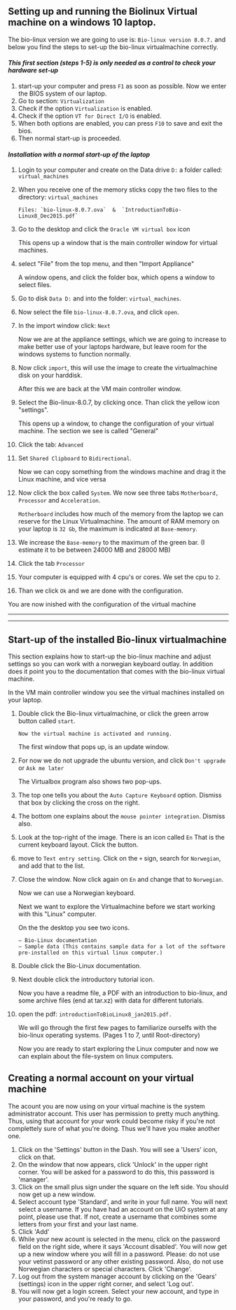 ## Setting up and running the Biolinux Virtual machine on a windows 10 laptop.

The bio-linux version we are going to use is: `Bio-linux version 8.0.7.` and below you find the steps to set-up the bio-linux virtualmachine correctly.


#### *This first section (steps 1-5) is only needed as a control to check your hardware set-up*

1. start-up your computer and press `F1` as soon as possible. Now we enter the BIOS system of our laptop.
2. Go to section: `Virtualization`
3. Check if the option `Virtualization` is enabled.  
4. Check if the option `VT for Direct I/O`  is enabled.
5.  When both options are enabled, you can press `F10` to save and exit the bios. 
6. Then normal start-up is proceeded.

#### *Installation with a normal start-up of the laptop*
1.  Login to your computer and create on the Data drive `D:` a folder called: `virtual_machines`
2.  When you receive  one of the memory sticks copy the two files to the directory: `virtual_machines`
		
		Files: `bio-linux-8.0.7.ova`  &  `IntroductionToBio-Linux8_Dec2015.pdf`
3. Go to the desktop and click the `Oracle VM virtual box` icon

	This opens up a window that is the main controller window for virtual machines.
4. select "File" from the top menu, and then "Import Appliance"
	
	A window opens, and click the folder box, which opens a window to select files. 
5. Go to disk `Data D:` and into the folder: `virtual_machines`. 
6. Now select the file `bio-linux-8.0.7.ova`, and click `open`.
7.  In the import window click: `Next`

	Now we are at the appliance settings, which we are going to increase to make better use of your laptops hardware, but leave room for the windows systems to function normally.
8. Now click `import`, this will use the image to create the virtualmachine disk on your harddisk.
	
	After this we are back at the VM main controller window. 
9. Select the Bio-linux-8.0.7, by clicking once. Than click the yellow icon "settings".

	This opens up a window, to change the configuration of your virtual machine. The section we see is called "General"
10. Click the tab: `Advanced`
11.  Set `Shared Clipboard` to `Bidirectional`.

        Now we can copy something from the windows machine and drag it the Linux machine, and vice versa
    
12. Now click the box called `System`. We now see three tabs `Motherboard, Processor` and `Acceleration`.
	
	`Motherboard` includes how much of the memory from the laptop we can reserve for the Linux Virtualmachine. The amount of RAM memory on your laptop is `32 Gb`, the maximum is indicated at `Base-memory`.
13. We increase the `Base-memory` to the maximum of the green bar. (I estimate it to be between 24000 MB and 28000 MB)
14. Click the tab `Processor`
15. Your computer is equipped with 4 cpu's or cores. We set the cpu to `2`. 
16. Than we click `Ok` and we are done with the configuration.

You are now inished with the configuration of the virtual machine

_______
_______


## Start-up of the installed Bio-linux virtualmachine
This section explains how to start-up the bio-linux machine and adjust settings so you can work with a norwegian keyboard outlay. In addition does it point you to the documentation that comes with the bio-linux virtual machine.

In the VM main controller window you see the virtual machines installed on your laptop.

1. Double click the Bio-linux virtualmachine, or click the green arrow button called `start`.
	
	`Now the virtual machine is activated and running.`

	The first window that pops up, is an update window. 

2. For now we do not upgrade the ubuntu version, and click `Don't upgrade` or `Ask me later`

	The Virtualbox program also shows two pop-ups. 	
	
3. The top one tells you about the `Auto Capture Keyboard` option. Dismiss that box by clicking the cross on the right.
4. The bottom one explains about the `mouse pointer integration`. Dismiss also.
5. Look at the top-right of the image. There is an icon called `En` That is the current keyboard layout. Click the button.
6.  move to `Text entry setting`. Click on the `+` sign, search for `Norwegian`, and add that to the list.
7. Close the window. Now click again on `En` and change that to `Norwegian`. 
	
	Now we can use a Norwegian keyboard.

	Next we want to explore the Virtualmachine before we start working with this "Linux" computer.

	On the the desktop you see two icons.

	```
	– Bio-Linux documentation  
	– Sample data (This contains sample data for a lot of the software pre-installed on this virtual linux computer.)

	```

8. Double click the Bio-Linux documentation. 
9. Next double click the introductory tutorial icon.

	Now you have a readme file, a PDF with an introduction to bio-linux, and some archive files (end at tar.xz) with data for different tutorials.

10. open the pdf: `introductionToBioLinux8_jan2015.pdf.`

	We will go through the first few pages to familiarize ourselfs with the bio-linux operating systems. (Pages 1 to 7, until Root-directory)


	Now you are ready to start exploring the Linux computer and now we can explain about the file-system on linux computers.


## Creating a normal account on your virtual machine

The acount you are now using on your virtual machine is the system administrator
account. This user has permission to pretty much anything. Thus, using that account
for your work could become risky if you're not complettely sure of what you're
doing. Thus we'll have you make another one.

1. Click on the 'Settings' button in the Dash. You will see a 'Users' icon, click
on that.
2. On the window that now appears, click 'Unlock' in the upper right corner. You
will be asked for a password to do this, this password is 'manager'.
3. Click on the small plus sign under the square on the left side. You should now
get up a new window.
4. Select account type 'Standard', and write in your full name. You will next 
select a username. If you have had an account on the UiO system at any point, 
please use that. If not, create a username that combines some letters from your
first and your last name.
5. Click 'Add'
6. While your new acount is selected in the menu, click on the password field on
the right side, where it says 'Account disabled'. You will now get up a new window
where you will fill in a password. Please: do not use your vetinst password or 
any other existing password. Also, do not use Norwegian characters or special 
characters. Click 'Change'.
7. Log out from the system manager account by clicking on the 'Gears' (settings) 
icon in the upper right corner, and select 'Log out'.
8. You will now get a login screen. Select your new account, and type in your
password, and you're ready to go.


